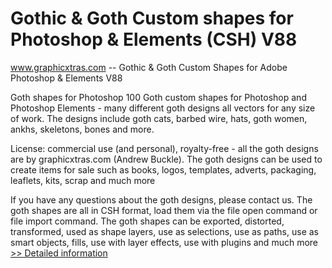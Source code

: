 # Gothic & Goth Custom shapes for Photoshop & Elements (CSH) V88
www.graphicxtras.com -- Gothic & Goth Custom Shapes for Adobe Photoshop & Elements V88

Goth shapes for Photoshop
100 Goth custom shapes for Photoshop and Photoshop Elements - many different goth designs all vectors for any size of work. The designs include goth cats, barbed wire, hats, goth women, ankhs, skeletons, bones and more.


License: commercial use (and personal), royalty-free - all the goth designs are by graphicxtras.com (Andrew Buckle). The goth designs can be used to create items for sale such as books, logos, templates, adverts, packaging, leaflets, kits, scrap and much more


If you have any questions about the goth designs, please contact us. The goth shapes are all in CSH format, load them via the file open command or file import command. The goth shapes can be exported, distorted, transformed, used as shape layers, use as selections, use as paths, use as smart objects, fills, use with layer effects, use with plugins and much more
[>> Detailed information](https://secure.shareit.com/shareit/product.html?productid=300468533&affiliateid=200057808)